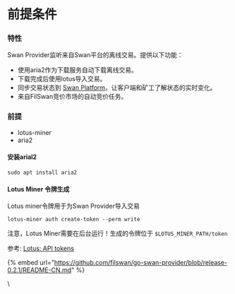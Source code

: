 # 前提条件

### 特性

Swan Provider监听来自Swan平台的离线交易。提供以下功能：

* 使用aria2作为下载服务自动下载离线交易。
* 下载完成后使用lotus导入交易。
* 同步交易状态到 [Swan Platform](https://www.filswan.com/)，让客户端和矿工了解状态的实时变化。
* 来自FilSwan竞价市场的自动竞价任务。

### 前提

* lotus-miner
* aria2

#### 安装arial2

```
sudo apt install aria2
```

#### Lotus Miner 令牌生成

Lotus miner令牌用于为Swan Provider导入交易

```
lotus-miner auth create-token --perm write
```

注意，Lotus Miner需要在后台运行！生成的令牌位于 `$LOTUS_MINER_PATH/token`

参考: [Lotus: API tokens](https://docs.filecoin.io/build/lotus/api-tokens/#obtaining-tokens)

{% embed url="https://github.com/filswan/go-swan-provider/blob/release-0.2.1/README-CN.md" %}

\
